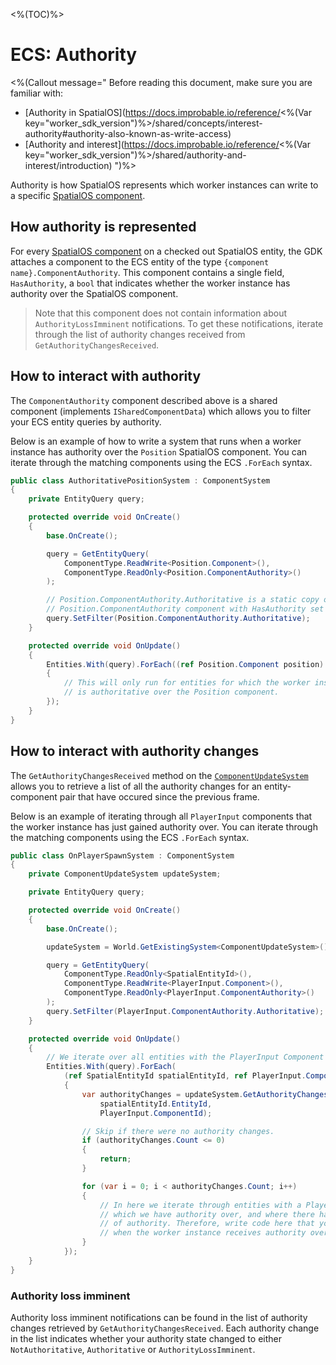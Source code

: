 <%(TOC)%>

# ECS: Authority

<%(Callout message="
Before reading this document, make sure you are familiar with:

* [Authority in SpatialOS](https://docs.improbable.io/reference/<%(Var key="worker_sdk_version")%>/shared/concepts/interest-authority#authority-also-known-as-write-access)
* [Authority and interest](https://docs.improbable.io/reference/<%(Var key="worker_sdk_version")%>/shared/authority-and-interest/introduction)
")%>

Authority is how SpatialOS represents which worker instances can write to a specific [SpatialOS component]({{urlRoot}}/reference/glossary#spatialos-component).

## How authority is represented

For every [SpatialOS component]({{urlRoot}}/reference/glossary#spatialos-component) on a checked out SpatialOS entity, the GDK attaches a component to the ECS entity of the type `{component name}.ComponentAuthority`. This component contains a single field, `HasAuthority`, a `bool` that indicates whether the worker instance has authority over the SpatialOS component.

> Note that this component does not contain information about `AuthorityLossImminent` notifications. To get these notifications, iterate through the list of authority changes received from `GetAuthorityChangesReceived`.

## How to interact with authority

The `ComponentAuthority` component described above is a shared component (implements `ISharedComponentData`) which allows you to filter your ECS entity queries by authority.

Below is an example of how to write a system that runs when a worker instance has authority over the `Position` SpatialOS component. You can iterate through the matching components using the ECS `.ForEach` syntax.

```csharp
public class AuthoritativePositionSystem : ComponentSystem
{
    private EntityQuery query;

    protected override void OnCreate()
    {
        base.OnCreate();

        query = GetEntityQuery(
            ComponentType.ReadWrite<Position.Component>(),
            ComponentType.ReadOnly<Position.ComponentAuthority>()
        );

        // Position.ComponentAuthority.Authoritative is a static copy of the
        // Position.ComponentAuthority component with HasAuthority set to true
        query.SetFilter(Position.ComponentAuthority.Authoritative);
    }

    protected override void OnUpdate()
    {
        Entities.With(query).ForEach((ref Position.Component position) =>
        {
            // This will only run for entities for which the worker instance
            // is authoritative over the Position component.
        });
    }
}
```

## How to interact with authority changes

The `GetAuthorityChangesReceived` method on the [`ComponentUpdateSystem`]({{urlRoot}}/api/core/component-update-system) allows you to retrieve a list of all the authority changes for an entity-component pair that have occured since the previous frame.

Below is an example of iterating through all `PlayerInput` components that the worker instance has just gained authority over. You can iterate through the matching components using the ECS `.ForEach` syntax.

```csharp
public class OnPlayerSpawnSystem : ComponentSystem
{
    private ComponentUpdateSystem updateSystem;

    private EntityQuery query;

    protected override void OnCreate()
    {
        base.OnCreate();

        updateSystem = World.GetExistingSystem<ComponentUpdateSystem>();

        query = GetEntityQuery(
            ComponentType.ReadOnly<SpatialEntityId>(),
            ComponentType.ReadWrite<PlayerInput.Component>(),
            ComponentType.ReadOnly<PlayerInput.ComponentAuthority>()
        );
        query.SetFilter(PlayerInput.ComponentAuthority.Authoritative);
    }

    protected override void OnUpdate()
    {
        // We iterate over all entities with the PlayerInput Component that we are authoritative over.
        Entities.With(query).ForEach(
            (ref SpatialEntityId spatialEntityId, ref PlayerInput.Component playerInput) =>
            {
                var authorityChanges = updateSystem.GetAuthorityChangesReceived(
                    spatialEntityId.EntityId,
                    PlayerInput.ComponentId);

                // Skip if there were no authority changes.
                if (authorityChanges.Count <= 0)
                {
                    return;
                }

                for (var i = 0; i < authorityChanges.Count; i++)
                {
                    // In here we iterate through entities with a PlayerInput component
                    // which we have authority over, and where there have been changes
                    // of authority. Therefore, write code here that you want to run
                    // when the worker instance receives authority over PlayerInput.
                }
            });
    }
}
```

### Authority loss imminent

Authority loss imminent notifications can be found in the list of authority changes retrieved by `GetAuthorityChangesReceived`. Each authority change in the list indicates whether your authority state changed to either `NotAuthoritative`, `Authoritative` or `AuthorityLossImminent`.
